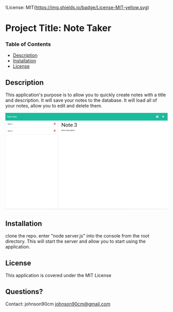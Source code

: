   !License: MIT(https://img.shields.io/badge/License-MIT-yellow.svg)

  # Project Title: Note Taker

  ### Table of Contents
  * [Description](#description)
  * [Installation](#installation)
  * [License](#license)

  ## Description
  This application's purpose is to allow you to quickly create notes with a title and description. It will save your notes to the database. It will load all of your notes, allow     you to edit and delete them.
  
  ![Demo](./Screenshot.png)

  ## Installation
  clone the repo. enter "node server.js" into the console from the root directory. This will start the server and allow you to start using the application.

  ## License
  This application is covered under the MIT License

  ## Questions? 
  Contact: 
  johnson90cm
  johnson90cm@gmail.com
